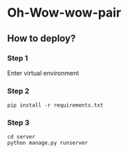 # Oh-Wow-wow-pair

## How to deploy?

### Step 1  
Enter virtual environment

### Step 2
```
pip install -r requirements.txt
```
### Step 3
```
cd server
python manage.py runserver
```
